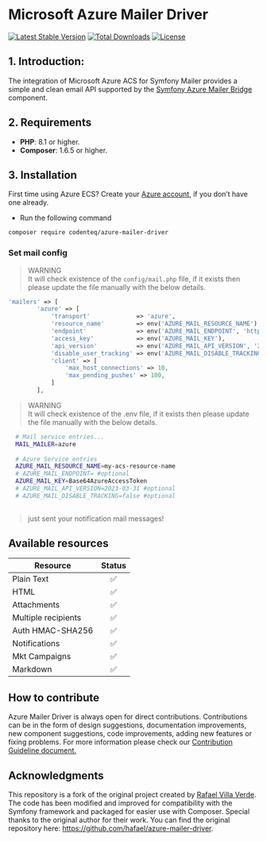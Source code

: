 # Microsoft Azure Mailer Driver

[![Latest Stable Version](http://poser.pugx.org/codenteq/azure-mailer-driver/v)](https://packagist.org/packages/codenteq/azure-mailer-driver)
[![Total Downloads](http://poser.pugx.org/codenteq/azure-mailer-driver/downloads)](https://packagist.org/packages/codenteq/azure-mailer-driver)
[![License](http://poser.pugx.org/codenteq/azure-mailer-driver/license)](https://github.com/codenteq/azure-mailer-driver/blob/master/LICENSE)

## 1. Introduction:

The integration of Microsoft Azure ACS for Symfony Mailer provides a simple and clean email API supported by the [Symfony Azure Mailer Bridge](https://github.com/symfony/azure-mailer) component.

## 2. Requirements

* **PHP**: 8.1 or higher.
* **Composer**: 1.6.5 or higher.

## 3. Installation

First time using Azure ECS? Create your [Azure account](https://azure.com), if you don’t have one already.

- Run the following command
```bash
composer require codenteq/azure-mailer-driver
```

### Set mail config

> WARNING <br>
> It will check existence of the `config/mail.php` file, if it exists then please update the file manually with the below details.

```php
'mailers' => [
        'azure' => [
            'transport'             => 'azure',
            'resource_name'         => env('AZURE_MAIL_RESOURCE_NAME'),
            'endpoint'              => env('AZURE_MAIL_ENDPOINT', 'https://my-acs-resource-name.communication.azure.com'),
            'access_key'            => env('AZURE_MAIL_KEY'),
            'api_version'           => env('AZURE_MAIL_API_VERSION', '2023-03-31'),
            'disable_user_tracking' => env('AZURE_MAIL_DISABLE_TRACKING', false),
            'client' => [
                'max_host_connections' => 10,
                'max_pending_pushes' => 100,
            ]
        ],
```

> WARNING <br>
> It will check existence of the .env file, if it exists then please update the file manually with the below details.  

```bash 
  # Mail service entries... 
  MAIL_MAILER=azure
  
  # Azure Service entries
  AZURE_MAIL_RESOURCE_NAME=my-acs-resource-name
  # AZURE_MAIL_ENDPOINT= #optional
  AZURE_MAIL_KEY=Base64AzureAccessToken
  # AZURE_MAIL_API_VERSION=2023-03-31 #optional
  # AZURE_MAIL_DISABLE_TRACKING=false #optional
  
```

> just sent your notification mail messages!

## Available resources

| Resource             | Status   |
| -------------------- | :------: |
| Plain Text           | ✅  |
| HTML                 | ✅  |
| Attachments          | ✅  |
| Multiple recipients  | ✅  |
| Auth HMAC-SHA256     | ✅  |
| Notifications        | ✅  |
| Mkt Campaigns        | ✅  |
| Markdown             | ✅  |

## How to contribute
Azure Mailer Driver is always open for direct contributions. Contributions can be in the form of design suggestions, documentation improvements, new component suggestions, code improvements, adding new features or fixing problems. For more information please check our [Contribution Guideline document.](https://github.com/codenteq/azure-mailer-driver/blob/master/CONTRIBUTING.md)

## Acknowledgments
This repository is a fork of the original project created by [Rafael Villa Verde](https://github.com/hafael). The code has been modified and improved for compatibility with the Symfony framework and packaged for easier use with Composer. Special thanks to the original author for their work. You can find the original repository here: https://github.com/hafael/azure-mailer-driver.
